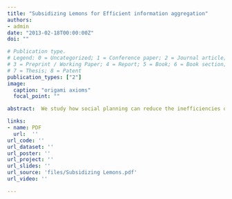 ```yaml
---
title: "Subsidizing Lemons for Efficient information aggregation"
authors:
- admin
date: "2013-02-18T00:00:00Z"
doi: ""

# Publication type.
# Legend: 0 = Uncategorized; 1 = Conference paper; 2 = Journal article;
# 3 = Preprint / Working Paper; 4 = Report; 5 = Book; 6 = Book section;
# 7 = Thesis; 8 = Patent
publication_types: ["2"]
image:
  caption: "origami axioms"
  focal_point: ""

abstract:  We study how social planning can reduce the inefficiencies of  social learning, stemming from herding and informational cascades.  A social planner  is introduced to the  classical sequential social learning model. She can tax or subsidize players' actions in order to maximize social welfare, a discounted sum of agents' utilities. We solve or accurately approximate the expected utility of the social planner and  the optimal pricing strategy for various signal distributions. In equilibrium,  it is optimal to increase the price for the better action, causing a reduction in current agent's utility, but also a net gain, due to the information  this action reveals. The addition of the social planner significantly improves  social welfare and the asymptotic speed of learning.

links:
- name: PDF
  url:  ''
url_code: ''
url_dataset: ''
url_poster: ''
url_project: ''
url_slides: ''
url_source: 'files/Subsidizing Lemons.pdf'
url_video: ''

---
```



